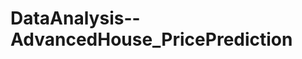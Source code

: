 # DataAnalysis--AdvancedHouse_PricePrediction
[include_relative]:(MachineLearningPipeline_HousePrice.ipynb)
